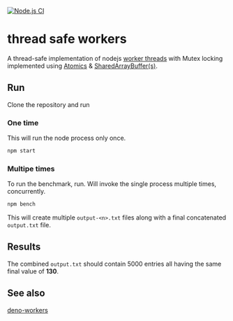 [![Node.js CI](https://github.com/detj/thread-safe-workers/actions/workflows/node.js.yml/badge.svg)](https://github.com/detj/thread-safe-workers/actions/workflows/node.js.yml)

# thread safe workers

A thread-safe implementation of nodejs [worker threads](https://nodejs.org/dist/latest-v18.x/docs/api/worker_threads.html#portpostmessagevalue-transferlist) with Mutex locking implemented using [Atomics](https://developer.mozilla.org/en-US/docs/Web/JavaScript/Reference/Global_Objects/Atomics) & [SharedArrayBuffer(s)](https://developer.mozilla.org/en-US/docs/Web/JavaScript/Reference/Global_Objects/SharedArrayBuffer).

## Run

Clone the repository and run

### One time

This will run the node process only once.

```sh
npm start
```

### Multipe times

To run the benchmark, run. Will invoke the single process multiple times, concurrently.

```sh
npm bench
```

This will create multiple `output-<n>.txt` files along with a final concatenated `output.txt` file.

## Results

The combined `output.txt` should contain 5000 entries all having the same final value of **130**.

## See also

[deno-workers](https://github.com/detj/deno-workers)
